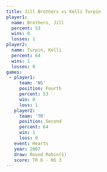 ```yaml
---
title: Jill Brothers vs Kelli Turpin
player1:              
  name: Brothers, Jill
  percent: 53         
  wins: 0             
  losses: 1           
player2:              
  name: Turpin, Kelli 
  percent: 64         
  wins: 1             
  losses: 0           
games:
 - player1:          
     team: 'NS'      
     position: Fourth
     percent: 53     
     win: 0          
     loss: 1         
   player2:          
     team: 'TR'      
     position: Second
     percent: 64     
     win: 1          
     loss: 0         
   event: Hearts       
   year: 2007          
   draw: Round Robin(1)
   score: TR 6 - NS 3  
---
```

